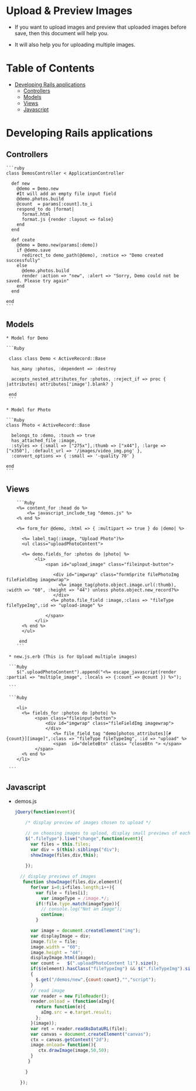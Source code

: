 # Upload & Preview Images


* If you want to upload images and preview that uploaded images before save, then this document will help you.

* It will also help you for uploading multiple images.


# Table of Contents

* [Developing Rails applications](#developing-rails-applications)
    * [Controllers](#controllers)
    * [Models](#models)
    * [Views](#views)
    * [Javascript](#Javascript)

# Developing Rails applications

## Controllers


    ```ruby
    class DemosController < ApplicationController
      
      def new
        @demo = Demo.new
        #It will add an empty file input field
        @demo.photos.build
        @count  = params[:count].to_i
        respond_to do |format|
          format.html
          format.js {render :layout => false}
        end
      end

      def ceate
        @demo = Demo.new(params[:demo])
        if @demo.save
          redirect_to demo_path(@demo), :notice => "Demo created successfully"
        else
          @demo.photos.build
          render :action => "new", :alert => "Sorry, Demo could not be saved. Please try again"
        end
      end
    
    end
    ```

## Models
    
    
    * Model for Demo

    ```Ruby

     class class Demo < ActiveRecord::Base
      
      has_many :photos, :dependent => :destroy

      accepts_nested_attributes_for :photos, :reject_if => proc { |attributes| attributes['image'].blank? }

     end
     ```

    * Model for Photo

    ```Ruby
    class Photo < ActiveRecord::Base
      
      belongs_to :demo, :touch => true
      has_attached_file :image,
      :styles => {:small => ["275x"],:thumb => ["x44"], :large => ["x350"], :default_url => '/images/video_img.png' },
      :convert_options => { :small => '-quality 70' }

    end
    ```

## Views

        ```Ruby
        <%= content_for :head do %>
            <%= javascript_include_tag "demos.js" %>
        <% end %>

        <%= form_for @demo, :html => { :multipart => true } do |demo| %>
            
          <%= label_tag(:image, "Upload Photo")%>
          <ul class="uploadPhotoContent">

          <%= demo.fields_for :photos do |photo| %>
               <li>
                   <span id="upload_image" class="fileinput-button">

                      <div id="imgwrap" class="formSprite filePhotoImg fileFieldImg imagewrap">
                        <%= image_tag(photo.object.image.url(:thumb), :width => "60", :height => "44") unless photo.object.new_record?%>
                      </div>
                     <%= photo.file_field :image,:class => "fileType fileTypeImg",:id => "upload-image" %>
                                        
                   </span>
               </li>
          <% end %>
          </ul>
  
         end
        ```

     * new.js.erb (This is for Upload multiple images)

     ```Ruby
        $(".uploadPhotoContent").append("<%= escape_javascript(render :partial => "multiple_image", :locals => {:count => @count }) %>");

     ```

     ```Ruby

        <li>
          <%= fields_for :photos do |photo| %>
               <span class="fileinput-button">
                   <div id="imgwrap" class="fileFieldImg imagewrap">
                   </div>
                      <%= file_field_tag "demo[photos_attributes][#{count}][image]",:class => "fileType fileTypeImg", :id => "upload" %>
                      <span  id="deleteBtn" class= "closeBtn "> </span>
               </span>
          <% end %>
        </li>

     ```

## Javascript

* demos.js

    ```javascript
    jQuery(function(event){

        /* display preview of images chosen to upload */

        // on choosing images to upload, display small previews of each
        $(".fileType").live("change",function(event){
          var files = this.files;
          var div = $(this).siblings("div");
          showImage(files,div,this);
      
        });

      // display previews of images
       function showImage(files,div,element){
          for(var i=0;i<files.length;i++){
            var file = files[i];
              var imageType = /image.*/;
            if(!file.type.match(imageType)){
              // console.log("Not an Image");
              continue;
            }

          var image = document.createElement("img");
          var displayImage = div;
          image.file = file;
          image.width = "60";
          image.height = "44";
          displayImage.html(image);
          var count =   $(".uploadPhotoContent li").size();
          if($(element).hasClass("fileTypeImg") && $(".fileTypeImg").size() == $('.uploadPhotoContent img').size())
          {
            $.get("/demos/new",{count:count},"","script");
          }
          // read image
          var reader = new FileReader();
          reader.onload = (function(aImg){
            return function(e){
              aImg.src = e.target.result;
            };
          }(image));
          var ret = reader.readAsDataURL(file);
          var canvas = document.createElement("canvas");
          ctx = canvas.getContext("2d");
          image.onload= function(){
             ctx.drawImage(image,50,50);
          }
         }

        }

      });

    ```

    
